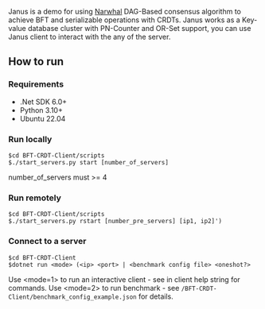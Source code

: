 Janus is a demo for using [Narwhal](https://github.com/MystenLabs/sui/tree/main/narwhal) DAG-Based consensus algorithm to achieve BFT and serializable operations with CRDTs.
Janus works as a Key-value database cluster with PN-Counter and OR-Set support, you can use Janus client to interact with the any of the server.

## How to run
### Requirements

- .Net SDK 6.0+
- Python 3.10+
- Ubuntu 22.04

### Run locally

```
$cd BFT-CRDT-Client/scripts
$./start_servers.py start [number_of_servers] 
```
number_of_servers must >= 4

### Run remotely
```
$cd BFT-CRDT-Client/scripts
$./start_servers.py rstart [number_pre_servers] [ip1, ip2]')
```

### Connect to a server
```
$cd BFT-CRDT-Client
$dotnet run <mode> (<ip> <port> | <benchmark config file> <oneshot?>
```

Use <mode=1> to run an interactive client - see in client help string for commands.
Use <mode=2> to run benchmark - see `/BFT-CRDT-Client/benchmark_config_example.json` for details.
